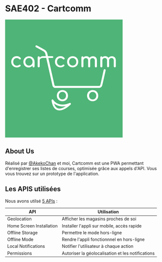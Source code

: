 # SAE402 - Cartcomm
<picture>
  <source srcset="https://github.com/s00fy/SAE402/blob/dev/public/logo-white-pwa.svg">
  <img alt="Logo of CartComm = a smiling cart insert into the word "cartcomm"." src="https://github.com/s00fy/SAE402/blob/dev/public/logo-white-pwa.svg">
</picture>

## About Us

Réalisé par [@AkekoChan](https://github.com/AkekoChan) et moi, Cartcomm est une PWA permettant d'enregistrer ses listes de courses, optimisée grâce aux appels d'API.
Vous vous trouvez sur un prototype de l'application.

## Les APIS utilisées

Nous avons utilsé [5 APIs](https://whatwebcando.today) : 

| API           | Utilisation |
| ------------- | ------------- |
| Geolocation  | Afficher les magasins proches de soi |
| Home Screen Installation  | Installer l'appli sur mobile, accès rapide |
| Offline Storage  | Permettre le mode hors-ligne |
| Offline Mode| Rendre l'appli fonctionnnel en hors-ligne |
| Local Notifications | Notifier l'utilisateur à chaque action |
| Permissions | Autoriser la géolocalisation et les notifications |
